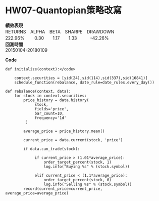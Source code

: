 # HW07-Quantopian策略改寫

<B>績效表現</B> <br/>
RETURNS　ALPHA　BETA　SHARPE　DRAWDOWN <br/>
222.96% 　　0.30　　1.17　　1.33　　　-42.26% <br/>
<B>回測時間</B> <br/>
20150104-20180109 <br/>

<B>Code</B><br/>

```
def initialize(context):</code>
    
    context.securities = [sid(24),sid(114),sid(337),sid(16841)]
    schedule_function(rebalance, date_rule=date_rules.every_day())

def rebalance(context, data):
    for stock in context.securities:
        price_history = data.history(
             stock,
             fields='price',
             bar_count=10,
             frequency='1d'
         )

        average_price = price_history.mean()
        
        current_price = data.current(stock, 'price') 
         
        if data.can_trade(stock):

             if current_price > (1.01*average_price):
                 order_target_percent(stock, 1)
                 log.info("Buying %s" % (stock.symbol))

             elif current_price < (1.1*average_price):
                 order_target_percent(stock, 0)
                 log.info("Selling %s" % (stock.symbol))
        record(current_price=current_price, average_price=average_price)
```
 



 


 

